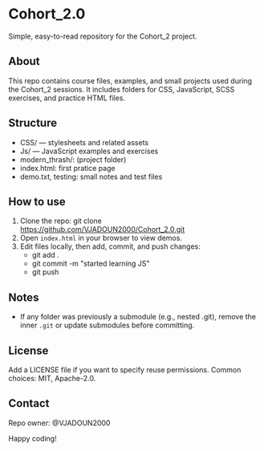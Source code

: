 # Cohort_2.0

Simple, easy-to-read repository for the Cohort_2 project.

## About
This repo contains course files, examples, and small projects used during the Cohort_2 sessions. It includes folders for CSS, JavaScript, SCSS exercises, and practice HTML files.

## Structure
- CSS/ — stylesheets and related assets
- Js/ — JavaScript examples and exercises
- modern_thrash/:  (project folder)
- index.html:  first pratice page
- demo.txt, testing: small notes and test files

## How to use
1. Clone the repo:
   git clone https://github.com/VJADOUN2000/Cohort_2.0.git
2. Open `index.html` in your browser to view demos.
3. Edit files locally, then add, commit, and push changes:
   - git add .
   - git commit -m "started learning JS"
   - git push

## Notes
- If any folder was previously a submodule (e.g., nested .git), remove the inner `.git` or update submodules before committing.

## License
Add a LICENSE file if you want to specify reuse permissions. Common choices: MIT, Apache-2.0.

## Contact
Repo owner: @VJADOUN2000

Happy coding!

